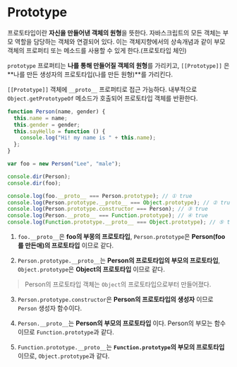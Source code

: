 # Prototype

프로토타입이란 **자신을 만들어낸 객체의 원형**을 뜻한다.
자바스크립트의 모든 객체는 부모 역할을 담당하는 객체와 연결되어 있다. 이는 객체지향에서의 상속개념과 같이 부모 객체의 프로퍼티 또는 메소드를 사용할 수 있게 한다.(프로토타입 체인)

`prototype` 프로퍼티는 **나를 통해 만들어질 객체의 원형**를 가리키고, `[[Prototype]]` 은 **나를 만든 생성자의 프로토타입(나를 만든 원형)**를 가리킨다.

`[[Prototype]]` 객체에 `__proto__` 프로퍼티로 접근 가능하다. 내부적으로 `Object.getPrototypeOf` 메소드가 호출되어 프로토타입 객체를 반환한다.

```js
function Person(name, gender) {
  this.name = name;
  this.gender = gender;
  this.sayHello = function () {
    console.log("Hi! my name is " + this.name);
  };
}

var foo = new Person("Lee", "male");

console.dir(Person);
console.dir(foo);

console.log(foo.__proto__ === Person.prototype); // ① true
console.log(Person.prototype.__proto__ === Object.prototype); // ② true
console.log(Person.prototype.constructor === Person); // ③ true
console.log(Person.__proto__ === Function.prototype); // ④ true
console.log(Function.prototype.__proto__ === Object.prototype); // ⑤ true
```

1. `foo.__proto__`은 **foo의 부몽의 프로토타입**, `Person.prototype`은 **Person(foo를 만든애)의 프로토타입** 이므로 같다.

2. `Person.prototype.__proto__`는 **Person의 프로토타입의 부모의 프로토타입**, `Object.prototype`은 **Object의 프로토타입** 이므로 같다.

> Person의 프로토타입 객체는 `Object`의 프로토타입으로부터 만들어졌다.

3. `Person.prototype.constructor`은 **Person의 프로토타입의 생성자** 이므로 `Person` 생성자 함수이다.

4. `Person.__proto__`는 **Person의 부모의 프로토타입** 이다. Person의 부모는 함수이므로 `Function.prototype`과 같다.

5. `Function.prototype.__proto__`는 **`Function.prototype`의 부모의 프로토타입** 이므로, `Object.prototype`과 같다.
